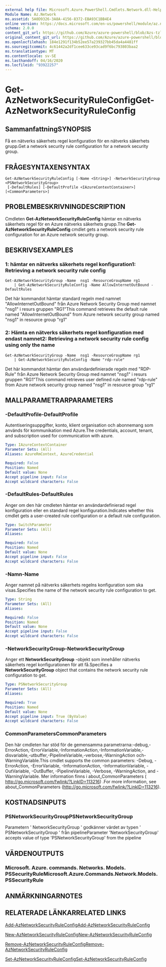 ```yaml
---
external help file: Microsoft.Azure.PowerShell.Cmdlets.Network.dll-Help.xml
Module Name: Az.Network
ms.assetid: 5A0D9326-3A8A-4156-8372-EBA93C1BB4E4
online version: https://docs.microsoft.com/en-us/powershell/module/az.network/get-aznetworksecurityruleconfig
schema: 2.0.0
content_git_url: https://github.com/Azure/azure-powershell/blob/Azs-tzl/src/Network/Network/help/Get-AzNetworkSecurityRuleConfig.md
original_content_git_url: https://github.com/Azure/azure-powershell/blob/Azs-tzl/src/Network/Network/help/Get-AzNetworkSecurityRuleConfig.md
ms.openlocfilehash: 184e1291f134b52ee57a239327bb45da4a4481ff
ms.sourcegitcommit: 4c61442a2df1cee633ce93cad9f6bc793803baa2
ms.translationtype: MT
ms.contentlocale: sv-SE
ms.lasthandoff: 04/16/2020
ms.locfileid: "93922257"
---
```

# <span data-ttu-id="62302-101">Get-AzNetworkSecurityRuleConfig</span><span class="sxs-lookup"><span data-stu-id="62302-101">Get-AzNetworkSecurityRuleConfig</span></span>

## <span data-ttu-id="62302-102">Sammanfattning</span><span class="sxs-lookup"><span data-stu-id="62302-102">SYNOPSIS</span></span>
<span data-ttu-id="62302-103">Få en nätverks säkerhets regel konfiguration för en nätverks säkerhets grupp.</span><span class="sxs-lookup"><span data-stu-id="62302-103">Get a network security rule configuration for a network security group.</span></span>

## <span data-ttu-id="62302-104">FRÅGESYNTAXEN</span><span class="sxs-lookup"><span data-stu-id="62302-104">SYNTAX</span></span>

```
Get-AzNetworkSecurityRuleConfig [-Name <String>] -NetworkSecurityGroup <PSNetworkSecurityGroup>
 [-DefaultRules] [-DefaultProfile <IAzureContextContainer>] [<CommonParameters>]
```

## <span data-ttu-id="62302-105">PROBLEMBESKRIVNING</span><span class="sxs-lookup"><span data-stu-id="62302-105">DESCRIPTION</span></span>
<span data-ttu-id="62302-106">Cmdleten **Get-AzNetworkSecurityRuleConfig** hämtar en nätverks säkerhets regel för en Azure nätverks säkerhets grupp.</span><span class="sxs-lookup"><span data-stu-id="62302-106">The **Get-AzNetworkSecurityRuleConfig** cmdlet gets a network security rule configuration for an Azure network security group.</span></span>

## <span data-ttu-id="62302-107">BESKRIVS</span><span class="sxs-lookup"><span data-stu-id="62302-107">EXAMPLES</span></span>

### <span data-ttu-id="62302-108">1: hämtar en nätverks säkerhets regel konfiguration</span><span class="sxs-lookup"><span data-stu-id="62302-108">1: Retrieving a network security rule config</span></span>
```
Get-AzNetworkSecurityGroup -Name  nsg1 -ResourceGroupName rg1 
    | Get-AzNetworkSecurityRuleConfig -Name AllowInternetOutBound -DefaultRules
```

<span data-ttu-id="62302-109">Det här kommandot hämtar standard regeln med namnet "AllowInternetOutBound" från Azure Network Security Group med namnet "nsg1" i resurs gruppen "RG1"</span><span class="sxs-lookup"><span data-stu-id="62302-109">This command retrieves the default rule named "AllowInternetOutBound" from Azure network security group named "nsg1" in resource group "rg1"</span></span>

### <span data-ttu-id="62302-110">2: Hämta en nätverks säkerhets regel konfiguration med endast namnet</span><span class="sxs-lookup"><span data-stu-id="62302-110">2: Retrieving a network security rule config using only the name</span></span>
```
Get-AzNetworkSecurityGroup -Name  nsg1 -ResourceGroupName rg1 
    | Get-AzNetworkSecurityRuleConfig -Name "rdp-rule"
```

<span data-ttu-id="62302-111">Det här kommandot hämtar den användardefinierade regeln med "RDP-Rule" från Azure Network Security Group med namnet "nsg1" i resurs gruppen "RG1"</span><span class="sxs-lookup"><span data-stu-id="62302-111">This command retrieves user defined rule named "rdp-rule" from Azure network security group named "nsg1" in resource group "rg1"</span></span>

## <span data-ttu-id="62302-112">MALLPARAMETRAR</span><span class="sxs-lookup"><span data-stu-id="62302-112">PARAMETERS</span></span>

### <span data-ttu-id="62302-113">-DefaultProfile</span><span class="sxs-lookup"><span data-stu-id="62302-113">-DefaultProfile</span></span>
<span data-ttu-id="62302-114">Autentiseringsuppgifter, konto, klient organisation och abonnemang som används för kommunikation med Azure.</span><span class="sxs-lookup"><span data-stu-id="62302-114">The credentials, account, tenant, and subscription used for communication with azure.</span></span>

```yaml
Type: IAzureContextContainer
Parameter Sets: (All)
Aliases: AzureRmContext, AzureCredential

Required: False
Position: Named
Default value: None
Accept pipeline input: False
Accept wildcard characters: False
```

### <span data-ttu-id="62302-115">-DefaultRules</span><span class="sxs-lookup"><span data-stu-id="62302-115">-DefaultRules</span></span>
<span data-ttu-id="62302-116">Anger om den här cmdleten hämtar en användardefinierad regel konfiguration eller en standard regel konfiguration.</span><span class="sxs-lookup"><span data-stu-id="62302-116">Indicates whether this cmdlet gets a user-created rule configuration or a default rule configuration.</span></span>

```yaml
Type: SwitchParameter
Parameter Sets: (All)
Aliases: 

Required: False
Position: Named
Default value: None
Accept pipeline input: False
Accept wildcard characters: False
```

### <span data-ttu-id="62302-117">-Namn</span><span class="sxs-lookup"><span data-stu-id="62302-117">-Name</span></span>
<span data-ttu-id="62302-118">Anger namnet på nätverks säkerhets regelns konfiguration som ska visas.</span><span class="sxs-lookup"><span data-stu-id="62302-118">Specifies the name of the network security rule configuration to get.</span></span>

```yaml
Type: String
Parameter Sets: (All)
Aliases: 

Required: False
Position: Named
Default value: None
Accept pipeline input: False
Accept wildcard characters: False
```

### <span data-ttu-id="62302-119">-NetworkSecurityGroup</span><span class="sxs-lookup"><span data-stu-id="62302-119">-NetworkSecurityGroup</span></span>
<span data-ttu-id="62302-120">Anger ett **NetworkSecurityGroup** -objekt som innehåller nätverks säkerhets regel konfigurationen för att få.</span><span class="sxs-lookup"><span data-stu-id="62302-120">Specifies a **NetworkSecurityGroup** object that contains the network security rule configuration to get.</span></span>

```yaml
Type: PSNetworkSecurityGroup
Parameter Sets: (All)
Aliases: 

Required: True
Position: Named
Default value: None
Accept pipeline input: True (ByValue)
Accept wildcard characters: False
```

### <span data-ttu-id="62302-121">CommonParameters</span><span class="sxs-lookup"><span data-stu-id="62302-121">CommonParameters</span></span>
<span data-ttu-id="62302-122">Den här cmdleten har stöd för de gemensamma parametrarna:-debug,-ErrorAction,-ErrorVariable,-InformationAction,-InformationVariable,-disvariable,-utbuffer,-PipelineVariable,-verbose,-WarningAction och-WarningVariable.</span><span class="sxs-lookup"><span data-stu-id="62302-122">This cmdlet supports the common parameters: -Debug, -ErrorAction, -ErrorVariable, -InformationAction, -InformationVariable, -OutVariable, -OutBuffer, -PipelineVariable, -Verbose, -WarningAction, and -WarningVariable.</span></span> <span data-ttu-id="62302-123">Mer information finns i about_CommonParameters ( http://go.microsoft.com/fwlink/?LinkID=113216) .</span><span class="sxs-lookup"><span data-stu-id="62302-123">For more information, see about_CommonParameters (http://go.microsoft.com/fwlink/?LinkID=113216).</span></span>

## <span data-ttu-id="62302-124">KOSTNADS</span><span class="sxs-lookup"><span data-stu-id="62302-124">INPUTS</span></span>

### <span data-ttu-id="62302-125">PSNetworkSecurityGroup</span><span class="sxs-lookup"><span data-stu-id="62302-125">PSNetworkSecurityGroup</span></span>
<span data-ttu-id="62302-126">Parametern ' NetworkSecurityGroup ' godkänner värdet av typen ' PSNetworkSecurityGroup ' från pipeline</span><span class="sxs-lookup"><span data-stu-id="62302-126">Parameter 'NetworkSecurityGroup' accepts value of type 'PSNetworkSecurityGroup' from the pipeline</span></span>

## <span data-ttu-id="62302-127">VÄRDEN</span><span class="sxs-lookup"><span data-stu-id="62302-127">OUTPUTS</span></span>

### <span data-ttu-id="62302-128">Microsoft. Azure. commands. Networks. Models. PSSecurityRule</span><span class="sxs-lookup"><span data-stu-id="62302-128">Microsoft.Azure.Commands.Network.Models.PSSecurityRule</span></span>

## <span data-ttu-id="62302-129">ANMÄRKNINGAR</span><span class="sxs-lookup"><span data-stu-id="62302-129">NOTES</span></span>

## <span data-ttu-id="62302-130">RELATERADE LÄNKAR</span><span class="sxs-lookup"><span data-stu-id="62302-130">RELATED LINKS</span></span>

[<span data-ttu-id="62302-131">Add-AzNetworkSecurityRuleConfig</span><span class="sxs-lookup"><span data-stu-id="62302-131">Add-AzNetworkSecurityRuleConfig</span></span>](./Add-AzNetworkSecurityRuleConfig.md)

[<span data-ttu-id="62302-132">New-AzNetworkSecurityRuleConfig</span><span class="sxs-lookup"><span data-stu-id="62302-132">New-AzNetworkSecurityRuleConfig</span></span>](./New-AzNetworkSecurityRuleConfig.md)

[<span data-ttu-id="62302-133">Remove-AzNetworkSecurityRuleConfig</span><span class="sxs-lookup"><span data-stu-id="62302-133">Remove-AzNetworkSecurityRuleConfig</span></span>](./Remove-AzNetworkSecurityRuleConfig.md)

[<span data-ttu-id="62302-134">Set-AzNetworkSecurityRuleConfig</span><span class="sxs-lookup"><span data-stu-id="62302-134">Set-AzNetworkSecurityRuleConfig</span></span>](./Set-AzNetworkSecurityRuleConfig.md)


